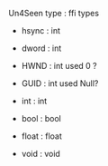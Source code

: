 Un4Seen type : ffi types

- hsync : int

- dword : int

- HWND : int used 0 ?

- GUID : int used Null?

- int : int

- bool : bool

- float : float

- void : void
